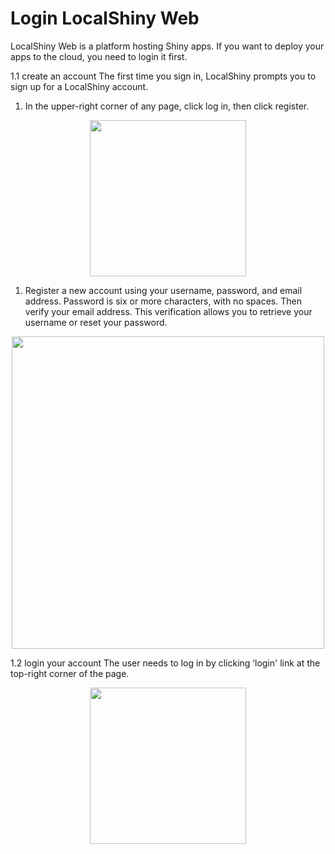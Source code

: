 # Login LocalShiny Web
LocalShiny Web is a platform hosting Shiny apps. If you want to deploy your apps to the cloud, you need to login it first.

1.1 create an account
The first time you sign in, LocalShiny prompts you to sign up for a LocalShiny account.

1) In the upper-right corner of any page, click log in, then click register.

<div align=center><img width = '250'  src ="image/01_create.png"/></div>

1) Register a new account using your username, password, and email address. Password is six or more characters, with no spaces. Then verify your email address. This verification allows you to retrieve your username or reset your password.

<div align=center><img width = '500'  src ="image/02_register.png"/></div>

1.2 login your account
The user needs to log in by clicking ‘login' link at the top-right corner of the page.

<div align=center><img width = '250'  src ="image/03_login.png"/></div>
